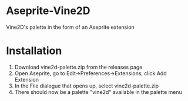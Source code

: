 # Aseprite-Vine2D
Vine2D's palette in the form of an Aseprite extension


# Installation
1) Download vine2d-palette.zip from the releases page
2) Open Aseprite, go to Edit->Preferences->Extensions, click Add Extension
3) In the File dialogue that opens up, select vine2d-palette.zip
4) There should now be a palette "vine2d" available in the palette menu
